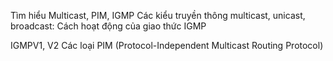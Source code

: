 Tìm hiểu Multicast, PIM, IGMP
Các kiểu truyền thông multicast, unicast, broadcast:
Cách hoạt động của giao thức IGMP

IGMPV1, V2
Các loại PIM (Protocol-Independent Multicast Routing Protocol)

